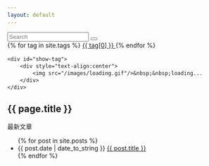 ```yaml
---
layout: default
---
```


<div class="core">
    <div class="form-item search">
        <input type="search" name="search" id="search" placeholder="Search"> 
        <button type="button" class="icon-search menu"><i class="find"></i></button>
    </div>
</div>
<div class="tags">
    <!-- 标签云 -->
    <div id="tag_cloud">
        {% for tag in site.tags %}
            <a href="javascript:;" onclick="showTag('{{ tag[0] }}')" title="{{ tag[0] }}" rel="{{ tag[1].size }}">
            {{ tag[0] }}
            </a>
        {% endfor %}
    </div>

    <div id="show-tag">
        <div style="text-align:center">
            <img src="/images/loading.gif"/>&nbsp;&nbsp;loading...
        </div>
    </div>
</div>
<script type="text/javascript">
    var href = window.location.href;
    var pos = href.indexOf('?tag=');
    var paraStr = href.substring(pos + 5);
    if (pos > 0) {
        showTag(decodeURI(paraStr));
    } else {
        showTag("");
    }
</script>

<h2>{{ page.title }}</h2>
<p>最新文章</p>
<ul>
    {% for post in site.posts %}
    <li>
        {{ post.date | date_to_string }} 
        <a href="{{ site.baseurl }}{{ post.url }}">{{ post.title }}</a>
    </li>
    {% endfor %}
</ul>
